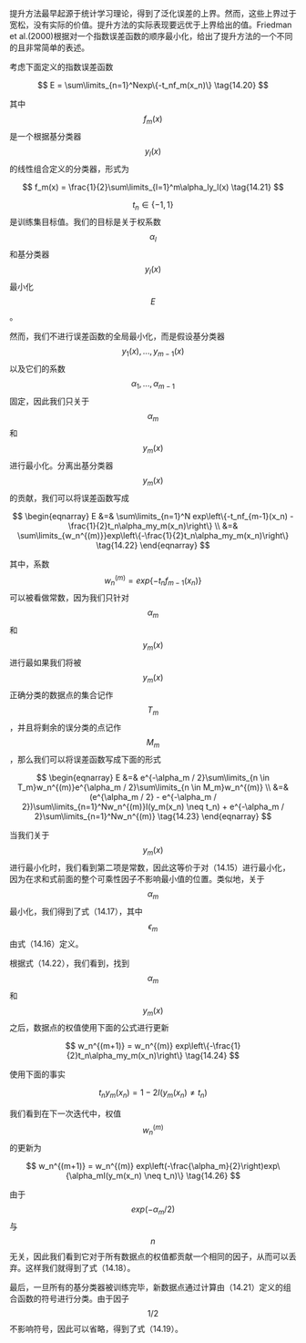 提升方法最早起源于统计学习理论，得到了泛化误差的上界。然而，这些上界过于宽松，没有实际的价值。提升方法的实际表现要远优于上界给出的值。Friedman et al.(2000)根据对一个指数误差函数的顺序最小化，给出了提升方法的一个不同的且非常简单的表述。    

考虑下面定义的指数误差函数    

$$
E = \sum\limits_{n=1}^Nexp\{-t_nf_m(x_n)\} \tag{14.20}
$$    

其中$$ f_m(x) $$是一个根据基分类器$$ y_l(x) $$的线性组合定义的分类器，形式为    

$$
f_m(x) = \frac{1}{2}\sum\limits_{l=1}^m\alpha_ly_l(x) \tag{14.21}
$$    

$$ t_n \in \{−1, 1\} $$是训练集目标值。我们的目标是关于权系数$$ \alpha_l $$和基分类器$$ y_l(x) $$最小化$$ E $$。     

然而，我们不进行误差函数的全局最小化，而是假设基分类器$$ y_1(x),...,y_{m−1}(x) $$以及它们的系数$$ \alpha_1,...,\alpha_{m−1} $$固定，因此我们只关于$$ \alpha_m $$和$$ y_m(x) $$进行最小化。分离出基分类器$$ y_m(x) $$的贡献，我们可以将误差函数写成    

$$
\begin{eqnarray}
E &=& \sum\limits_{n=1}^N exp\left\{-t_nf_{m-1}(x_n) - \frac{1}{2}t_n\alpha_my_m(x_n)\right\} \\
&=& \sum\limits_{w_n^{(m)}}exp\left\{-\frac{1}{2}t_n\alpha_my_m(x_n)\right\} \tag{14.22}
\end{eqnarray}
$$    

其中，系数$$ w_n^{(m)} = exp\{−t_nf_{m-1}(x_n)\} $$可以被看做常数，因为我们只针对$$ \alpha_m $$和$$ y_m(x) $$进行最如果我们将被$$ y_m(x) $$正确分类的数据点的集合记作$$ T_m $$，并且将剩余的误分类的点记作$$ M_m $$，那么我们可以将误差函数写成下面的形式    

$$
\begin{eqnarray}
E &=& e^{-\alpha_m / 2}\sum\limits_{n \in T_m}w_n^{(m)}e^{\alpha_m / 2}\sum\limits_{n \in M_m}w_n^{(m)} \\
&=& (e^{\alpha_m / 2} - e^{-\alpha_m / 2})\sum\limits_{n=1}^Nw_n^{(m)}I(y_m(x_n) \neq t_n) + e^{-\alpha_m / 2}\sum\limits_{n=1}^Nw_n^{(m)} \tag{14.23}
\end{eqnarray}
$$     

当我们关于$$ y_m(x) $$进行最小化时，我们看到第二项是常数，因此这等价于对（14.15）进行最小化，因为在求和式前面的整个可乘性因子不影响最小值的位置。类似地，关于$$ \alpha_m $$最小化，我们得到了式（14.17），其中$$ \epsilon_m $$由式（14.16）定义。    

根据式（14.22），我们看到，找到$$ \alpha_m $$和$$ y_m(x) $$之后，数据点的权值使用下面的公式进行更新    

$$
w_n^{(m+1)} = w_n^{(m)} exp\left\{-\frac{1}{2}t_n\alpha_my_m(x_n)\right\} \tag{14.24}
$$    

使用下面的事实    

$$
t_ny_m(x_n) = 1 - 2I(y_m(x_n) \neq t_n) \tag{14.25}
$$    

我们看到在下一次迭代中，权值$$ w_n^{(m)} $$的更新为    

$$
w_n^{(m+1)} = w_n^{(m)} exp\left(-\frac{\alpha_m}{2}\right)exp\{\alpha_mI(y_m(x_n) \neq t_n)\} \tag{14.26}
$$    

由于$$ exp(− \alpha_m / 2) $$与$$ n $$无关，因此我们看到它对于所有数据点的权值都贡献一个相同的因子，从而可以丢弃。这样我们就得到了式（14.18）。    

最后，一旦所有的基分类器被训练完毕，新数据点通过计算由（14.21）定义的组合函数的符号进行分类。由于因子$$ 1 / 2 $$不影响符号，因此可以省略，得到了式（14.19）。

